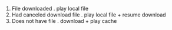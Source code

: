 1. File downloaded
. play local file
2. Had canceled download file 
. play local file + resume download
3. Does not have file
. download + play cache
